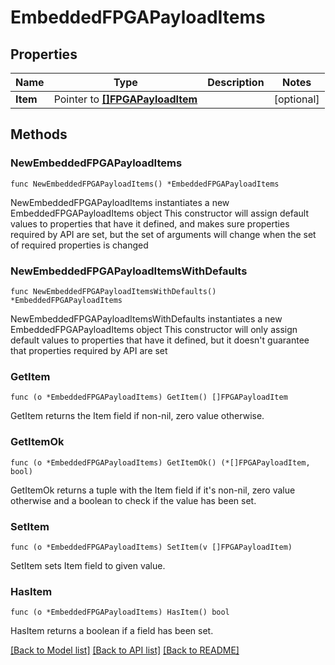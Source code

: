 <!--
Copyright (C) 2020-2025 Arm Limited or its affiliates and Contributors. All rights reserved.
SPDX-License-Identifier: Apache-2.0
-->
# EmbeddedFPGAPayloadItems

## Properties

Name | Type | Description | Notes
------------ | ------------- | ------------- | -------------
**Item** | Pointer to [**[]FPGAPayloadItem**](FPGAPayloadItem.md) |  | [optional] 

## Methods

### NewEmbeddedFPGAPayloadItems

`func NewEmbeddedFPGAPayloadItems() *EmbeddedFPGAPayloadItems`

NewEmbeddedFPGAPayloadItems instantiates a new EmbeddedFPGAPayloadItems object
This constructor will assign default values to properties that have it defined,
and makes sure properties required by API are set, but the set of arguments
will change when the set of required properties is changed

### NewEmbeddedFPGAPayloadItemsWithDefaults

`func NewEmbeddedFPGAPayloadItemsWithDefaults() *EmbeddedFPGAPayloadItems`

NewEmbeddedFPGAPayloadItemsWithDefaults instantiates a new EmbeddedFPGAPayloadItems object
This constructor will only assign default values to properties that have it defined,
but it doesn't guarantee that properties required by API are set

### GetItem

`func (o *EmbeddedFPGAPayloadItems) GetItem() []FPGAPayloadItem`

GetItem returns the Item field if non-nil, zero value otherwise.

### GetItemOk

`func (o *EmbeddedFPGAPayloadItems) GetItemOk() (*[]FPGAPayloadItem, bool)`

GetItemOk returns a tuple with the Item field if it's non-nil, zero value otherwise
and a boolean to check if the value has been set.

### SetItem

`func (o *EmbeddedFPGAPayloadItems) SetItem(v []FPGAPayloadItem)`

SetItem sets Item field to given value.

### HasItem

`func (o *EmbeddedFPGAPayloadItems) HasItem() bool`

HasItem returns a boolean if a field has been set.


[[Back to Model list]](../README.md#documentation-for-models) [[Back to API list]](../README.md#documentation-for-api-endpoints) [[Back to README]](../README.md)


